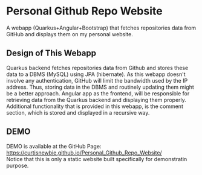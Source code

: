 # Personal Github Repo Website

A webapp (Quarkus+Angular+Bootstrap) that fetches repositories data from GitHub and displays them on my personal website.

## Design of This Webapp

Quarkus backend fetches repositories data from Github and stores these data to a DBMS (MySQL) using JPA (hibernate). As this webapp doesn't involve any authentication, GitHub will limit the bandwidth used by the IP address. Thus, storing data in the DBMS and routinely updating them might be a better approach. Angular app as the frontend, will be responsible for retrieving data from the Quarkus backend and displaying them properly. Additional functionality that is provided in this webapp, is the comment section, which is stored and displayed in a recursive way.

## DEMO

DEMO is available at the GitHub Page: https://curtisnewbie.github.io/Personal_Github_Repo_Website/ <br>
Notice that this is only a static website built specifically for demonstratin purpose.

